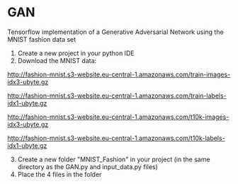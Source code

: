 # GAN

Tensorflow implementation of a Generative Adversarial Network using the MNIST fashion data set

1. Create a new project in your python IDE
2. Download the MNIST data:

http://fashion-mnist.s3-website.eu-central-1.amazonaws.com/train-images-idx3-ubyte.gz

http://fashion-mnist.s3-website.eu-central-1.amazonaws.com/train-labels-idx1-ubyte.gz

http://fashion-mnist.s3-website.eu-central-1.amazonaws.com/t10k-images-idx3-ubyte.gz

http://fashion-mnist.s3-website.eu-central-1.amazonaws.com/t10k-labels-idx1-ubyte.gz

3. Create a new folder "MNIST_Fashion" in your project (in the same directory as the GAN.py and input_data.py files)
4. Place the 4 files in the folder
